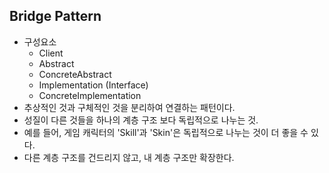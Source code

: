 ## Bridge Pattern 

* 구성요소
    * Client
    * Abstract
    * ConcreteAbstract
    * Implementation (Interface)
    * ConcreteImplementation
* 추상적인 것과 구체적인 것을 분리하여 연결하는 패턴이다.
* 성질이 다른 것들을 하나의 계층 구조 보다 독립적으로 나누는 것.
* 예를 들어, 게임 캐릭터의 'Skill'과 'Skin'은 독립적으로 나누는 것이 더 좋을 수 있다.
* 다른 계층 구조를 건드리지 않고, 내 계층 구조만 확장한다.